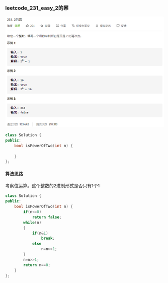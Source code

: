 ### leetcode_231_easy_2的幂

![image-20210324104405388](leetcode_231_easy_2的幂.assets/image-20210324104405388.png)

```c++
class Solution {
public:
    bool isPowerOfTwo(int n) {

    }
};
```

#### 算法思路

考察位运算。这个整数的2进制形式是否只有1个1

```c++
class Solution {
public:
    bool isPowerOfTwo(int n) {
        if(n<=0)
            return false;
        while(n)
        {
            if(n&1)
                break;
            else
                n=n>>1;
        }
        n=n>>1;
        return n==0;
    }
};
```

